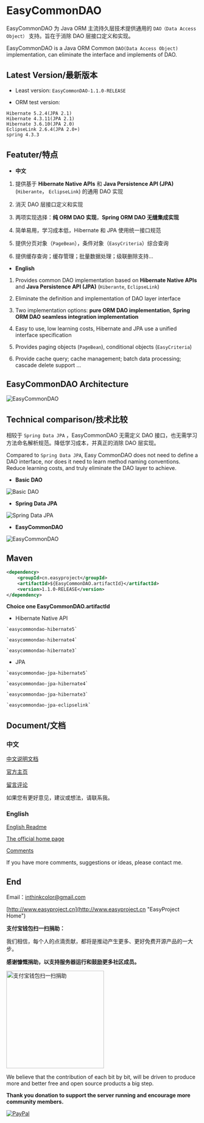 # EasyCommonDAO

EasyCommonDAO 为 Java ORM 主流持久层技术提供通用的 `DAO（Data Access Object）` 支持。旨在于消除 DAO 层接口定义和实现。


EasyCommonDAO is a Java ORM Common `DAO(Data Access Object)` implementation, can eliminate the interface and implements of DAO.

## Latest Version/最新版本 

- Least version:  `EasyCommonDAO-1.1.0-RELEASE`

- ORM test version: 

 ```
 Hibernate 5.2.4(JPA 2.1)
 Hibernate 4.3.11(JPA 2.1)
 Hibernate 3.6.10(JPA 2.0)
 EclipseLink 2.6.4(JPA 2.0+)
 spring 4.3.3
 ```

## Featuter/特点

- **中文**

 1. 提供基于 **Hibernate Native APIs** 和 **Java Persistence API (JPA)** (`Hiberante`， `EclipseLink`) 的通用 DAO 实现
 
 2. 消灭 DAO 层接口定义和实现
 
 3. 两项实现选择：**纯 ORM DAO 实现**，**Spring ORM DAO 无缝集成实现**
 
 5. 简单易用，学习成本低，Hibernate 和 JPA 使用统一接口规范
 
 4. 提供分页对象（`PageBean`），条件对象（`EasyCriteria`）综合查询
 
 5. 提供缓存查询；缓存管理；批量数据处理；级联删除支持...


- **English**

 1. Provides common DAO implementation based on **Hibernate Native APIs** and **Java Persistence API (JPA)** (`Hiberante`, `EclipseLink`)
 
 2. Eliminate the definition and implementation of DAO layer interface
 
 3. Two implementation options: **pure ORM DAO implementation**, **Spring ORM DAO seamless integration implementation**
 
 4. Easy to use, low learning costs, Hibernate and JPA use a unified interface specification
 
 5. Provides paging objects (`PageBean`), conditional objects (`EasyCriteria`)
 
 6. Provide cache query; cache management; batch data processing; cascade delete support ...


## EasyCommonDAO Architecture


![EasyCommonDAO](doc/images/Architecture.png)



## Technical comparison/技术比较

相较于 `Spring Data JPA` ，EasyCommonDAO 无需定义 DAO 接口，也无需学习方法命名解析规范。降低学习成本，并真正的消除 DAO 层实现。

Compared to `Spring Data JPA`, Easy CommonDAO does not need to define a DAO interface, nor does it need to learn method naming conventions. Reduce learning costs, and truly eliminate the DAO layer to achieve.

- **Basic DAO**

 ![Basic DAO](doc/images/BasicDAO.png)

- **Spring Data JPA**

 ![Spring Data JPA](doc/images/SpringDataJPA.png)

- **EasyCommonDAO**

 ![EasyCommonDAO](doc/images/EasyCommonDAO.png)



## Maven

```XML
<dependency>
    <groupId>cn.easyproject</groupId>
    <artifactId>${EasyCommonDAO.artifactId}</artifactId>
    <version>1.1.0-RELEASE</version>
</dependency> 
```


**Choice one EasyCommonDAO.artifactId**

- Hibernate Native API

 ```
 `easycommondao-hibernate5`
 
 `easycommondao-hibernate4`
 
 `easycommondao-hibernate3`
 ```

- JPA

 ```
 `easycommondao-jpa-hibernate5`
 
 `easycommondao-jpa-hibernate4`
 
 `easycommondao-jpa-hibernate3`
 
 `easycommondao-jpa-eclipselink`
 ```



## Document/文档

### 中文

[中文说明文档](doc/readme_zh_CN.md)

[官方主页](http://www.easyproject.cn/easycommondao/zh-cn/index.jsp '官方主页')

[留言评论](http://www.easyproject.cn/easycommondao/zh-cn/index.jsp#donation '留言评论')

如果您有更好意见，建议或想法，请联系我。

### English

[English Readme](doc/readme_en.md)

[The official home page](http://www.easyproject.cn/easycommondao/en/index.jsp 'The official home page')

[Comments](http://www.easyproject.cn/easycommondao/en/index.jsp#donation 'Comments')

If you have more comments, suggestions or ideas, please contact me.

## End

Email：<inthinkcolor@gmail.com>

[http://www.easyproject.cn](http://www.easyproject.cn "EasyProject Home")


**支付宝钱包扫一扫捐助：**

我们相信，每个人的点滴贡献，都将是推动产生更多、更好免费开源产品的一大步。

**感谢慷慨捐助，以支持服务器运行和鼓励更多社区成员。**

<img alt="支付宝钱包扫一扫捐助" src="http://www.easyproject.cn/images/s.png"  title="支付宝钱包扫一扫捐助"  height="256" width="256"></img>



We believe that the contribution of each bit by bit, will be driven to produce more and better free and open source products a big step.

**Thank you donation to support the server running and encourage more community members.**

[![PayPal](http://www.easyproject.cn/images/paypaldonation5.jpg)](https://www.paypal.me/easyproject/10 "Make payments with PayPal - it's fast, free and secure!")

